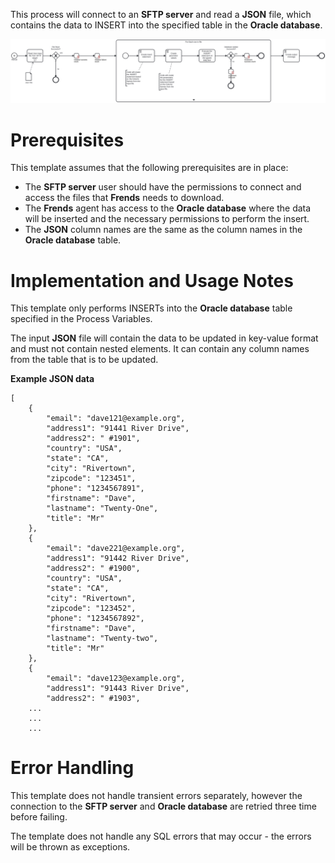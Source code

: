 This process will connect to an **SFTP server** and read a **JSON** file, which contains  the data to INSERT into the specified table in the **Oracle database**.

![Template](assets/Json_file_from_SFTP_server_to_Oracle_DB_Insert.svg)

# Prerequisites

This template assumes that the following prerequisites are in place:

- The **SFTP server** user should have the permissions to connect and access 
  the files that **Frends** needs to download.
- The **Frends** agent has access to the **Oracle database** where the data will be inserted and the necessary permissions to perform the insert.
- The **JSON** column names are the same as the column names in the **Oracle database** table.

# Implementation and Usage Notes

This template only performs INSERTs into the **Oracle database** table specified in the Process Variables.

The input **JSON** file will contain the data to be updated in key-value format and must not contain nested elements.
It can contain any column names from the table that is to be updated.

**Example JSON data**

```
[
	{
		"email": "dave121@example.org",
		"address1": "91441 River Drive",
		"address2": " #1901",
		"country": "USA",
		"state": "CA",
		"city": "Rivertown",
		"zipcode": "123451",
		"phone": "1234567891",
		"firstname": "Dave",
		"lastname": "Twenty-One",
		"title": "Mr"
	},
	{
		"email": "dave221@example.org",
		"address1": "91442 River Drive",
		"address2": " #1900",
		"country": "USA",
		"state": "CA",
		"city": "Rivertown",
		"zipcode": "123452",
		"phone": "1234567892",
		"firstname": "Dave",
		"lastname": "Twenty-two",
		"title": "Mr"
	},
	{
		"email": "dave123@example.org",
		"address1": "91443 River Drive",
		"address2": " #1903",
	...
	...
	...
```

# Error Handling

This template does not handle transient errors separately, however the connection to the **SFTP server** and **Oracle database** are retried three time before failing.

The template does not handle any SQL errors that may occur - the errors will be thrown as exceptions.
